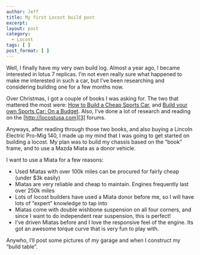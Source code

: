 ```yaml
---
author: Jeff
title: My first Locost build post
excerpt:
layout: post
category:
  - Locost
tags: [ ]
post_format: [ ]
---
```

Well, I finally have my very own build log. Almost a year ago, I became interested in lotus 7 replicas. I’m not even really sure what happened to make me interested in such a car, but I’ve been researching and considering building one for a few months now.

Over Christmas, I got a couple of books I was asking for. The two that mattered the most were: [How to Build a Cheap Sports Car][1], and [Build your own Sports Car: On a Budget][2]. Also, I’ve done a lot of research and reading on the [http://locostusa.com][3] forums.

Anyways, after reading through those two books, and also buying a Lincoln Electric Pro-Mig 140, I made up my mind that I was going to get started on building a locost. My plan was to build my chassis based on the “book” frame, and to use a Mazda Miata as a donor vehicle.

I want to use a Miata for a few reasons:

*   Used Miatas with over 100k miles can be procured for fairly cheap (under $3k easily)
*   Miatas are very reliable and cheap to maintain. Engines frequently last over 250k miles
*   Lots of locost builders have used a Miata donor before me, so I will have lots of “expert” knowledge to tap into
*   Miatas come with double wishbone suspension on all four corners, and since I want to do independent rear suspension, this is perfect!
*   I’ve driven Miatas before and I love the responsive feel of the engine. Its got an awesome torque curve that is very fun to play with.

Anywho, I’ll post some pictures of my garage and when I construct my “build table”.

 [1]: http://cheapsportscar.net/
 [2]: http://www.amazon.com/Build-your-own-Sports-Car/dp/1844253910/ref=pd_sim_b_img_6
 [3]: http://locostusa.com/